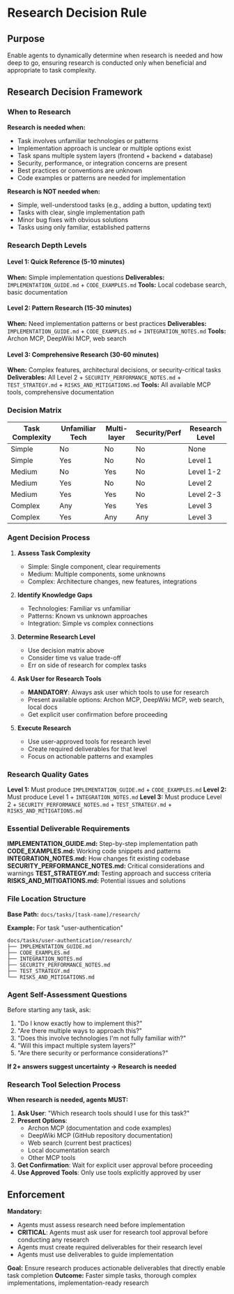 # Research Decision Rule

## Purpose
Enable agents to dynamically determine when research is needed and how deep to go, ensuring research is conducted only when beneficial and appropriate to task complexity.

## Research Decision Framework

### When to Research
**Research is needed when:**
- Task involves unfamiliar technologies or patterns
- Implementation approach is unclear or multiple options exist
- Task spans multiple system layers (frontend + backend + database)
- Security, performance, or integration concerns are present
- Best practices or conventions are unknown
- Code examples or patterns are needed for implementation

**Research is NOT needed when:**
- Simple, well-understood tasks (e.g., adding a button, updating text)
- Tasks with clear, single implementation path
- Minor bug fixes with obvious solutions
- Tasks using only familiar, established patterns

### Research Depth Levels

#### Level 1: Quick Reference (5-10 minutes)
**When:** Simple implementation questions
**Deliverables:** `IMPLEMENTATION_GUIDE.md` + `CODE_EXAMPLES.md`
**Tools:** Local codebase search, basic documentation

#### Level 2: Pattern Research (15-30 minutes)
**When:** Need implementation patterns or best practices
**Deliverables:** `IMPLEMENTATION_GUIDE.md` + `CODE_EXAMPLES.md` + `INTEGRATION_NOTES.md`
**Tools:** Archon MCP, DeepWiki MCP, web search

#### Level 3: Comprehensive Research (30-60 minutes)
**When:** Complex features, architectural decisions, or security-critical tasks
**Deliverables:** All Level 2 + `SECURITY_PERFORMANCE_NOTES.md` + `TEST_STRATEGY.md` + `RISKS_AND_MITIGATIONS.md`
**Tools:** All available MCP tools, comprehensive documentation

### Decision Matrix

| Task Complexity | Unfamiliar Tech | Multi-layer | Security/Perf | Research Level |
|------------------|-----------------|-------------|---------------|----------------|
| Simple | No | No | No | None |
| Simple | Yes | No | No | Level 1 |
| Medium | No | Yes | No | Level 1-2 |
| Medium | Yes | No | No | Level 2 |
| Medium | Yes | Yes | No | Level 2-3 |
| Complex | Any | Yes | Yes | Level 3 |
| Complex | Yes | Any | Any | Level 3 |

### Agent Decision Process

1. **Assess Task Complexity**
   - Simple: Single component, clear requirements
   - Medium: Multiple components, some unknowns
   - Complex: Architecture changes, new features, integrations

2. **Identify Knowledge Gaps**
   - Technologies: Familiar vs unfamiliar
   - Patterns: Known vs unknown approaches
   - Integration: Simple vs complex connections

3. **Determine Research Level**
   - Use decision matrix above
   - Consider time vs value trade-off
   - Err on side of research for complex tasks

4. **Ask User for Research Tools**
   - **MANDATORY**: Always ask user which tools to use for research
   - Present available options: Archon MCP, DeepWiki MCP, web search, local docs
   - Get explicit user confirmation before proceeding

5. **Execute Research**
   - Use user-approved tools for research level
   - Create required deliverables for that level
   - Focus on actionable patterns and examples

### Research Quality Gates

**Level 1:** Must produce `IMPLEMENTATION_GUIDE.md` + `CODE_EXAMPLES.md`
**Level 2:** Must produce Level 1 + `INTEGRATION_NOTES.md`
**Level 3:** Must produce Level 2 + `SECURITY_PERFORMANCE_NOTES.md` + `TEST_STRATEGY.md` + `RISKS_AND_MITIGATIONS.md`

### Essential Deliverable Requirements

**IMPLEMENTATION_GUIDE.md:** Step-by-step implementation path
**CODE_EXAMPLES.md:** Working code snippets and patterns
**INTEGRATION_NOTES.md:** How changes fit existing codebase
**SECURITY_PERFORMANCE_NOTES.md:** Critical considerations and warnings
**TEST_STRATEGY.md:** Testing approach and success criteria
**RISKS_AND_MITIGATIONS.md:** Potential issues and solutions

### File Location Structure

**Base Path:** `docs/tasks/[task-name]/research/`

**Example:** For task "user-authentication"
```
docs/tasks/user-authentication/research/
├── IMPLEMENTATION_GUIDE.md
├── CODE_EXAMPLES.md
├── INTEGRATION_NOTES.md
├── SECURITY_PERFORMANCE_NOTES.md
├── TEST_STRATEGY.md
└── RISKS_AND_MITIGATIONS.md
```

### Agent Self-Assessment Questions

Before starting any task, ask:
1. "Do I know exactly how to implement this?"
2. "Are there multiple ways to approach this?"
3. "Does this involve technologies I'm not fully familiar with?"
4. "Will this impact multiple system layers?"
5. "Are there security or performance considerations?"

**If 2+ answers suggest uncertainty → Research is needed**

### Research Tool Selection Process

**When research is needed, agents MUST:**
1. **Ask User**: "Which research tools should I use for this task?"
2. **Present Options**:
   - Archon MCP (documentation and code examples)
   - DeepWiki MCP (GitHub repository documentation)
   - Web search (current best practices)
   - Local documentation search
   - Other MCP tools
3. **Get Confirmation**: Wait for explicit user approval before proceeding
4. **Use Approved Tools**: Only use tools explicitly approved by user

## Enforcement

**Mandatory:** 
- Agents must assess research need before implementation
- **CRITICAL**: Agents must ask user for research tool approval before conducting any research
- Agents must create required deliverables for their research level
- Agents must use deliverables to guide implementation

**Goal:** Ensure research produces actionable deliverables that directly enable task completion
**Outcome:** Faster simple tasks, thorough complex implementations, implementation-ready research
